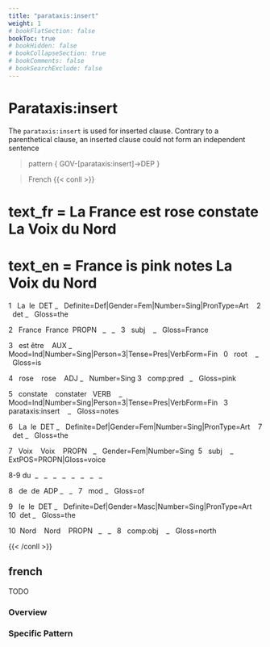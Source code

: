 ```yaml
---
title: "parataxis:insert"
weight: 1
# bookFlatSection: false
bookToc: true
# bookHidden: false
# bookCollapseSection: true
# bookComments: false
# bookSearchExclude: false
---
```



# Parataxis:insert

The `parataxis:insert` is used for inserted clause. Contrary to a parenthetical clause, an inserted clause could not form an independent sentence

> pattern { GOV-[parataxis:insert]->DEP }  
  
> French
{{< conll >}}

# text_fr = La France est rose constate La Voix du Nord

# text_en = France is pink notes La Voix du Nord

1   La  le  DET _   Definite=Def|Gender=Fem|Number=Sing|PronType=Art    2   det _   Gloss=the

2   France  France  PROPN   _   _   3   subj    _   Gloss=France

3   est être    AUX _   Mood=Ind|Number=Sing|Person=3|Tense=Pres|VerbForm=Fin   0   root    _   Gloss=is

4   rose    rose    ADJ _   Number=Sing 3   comp:pred   _   Gloss=pink

5   constate    constater   VERB    _   Mood=Ind|Number=Sing|Person=3|Tense=Pres|VerbForm=Fin   3   parataxis:insert    _   Gloss=notes

6   La  le  DET _   Definite=Def|Gender=Fem|Number=Sing|PronType=Art    7   det _   Gloss=the

7   Voix    Voix    PROPN   _   Gender=Fem|Number=Sing  5   subj    _   ExtPOS=PROPN|Gloss=voice

8-9 du  _   _   _   _   _   _   _   _

8   de  de  ADP _   _   7   mod _   Gloss=of

9   le  le  DET _   Definite=Def|Gender=Masc|Number=Sing|PronType=Art   10  det _   Gloss=the

10  Nord    Nord    PROPN   _   _   8   comp:obj    _   Gloss=north

{{< /conll >}}








## french

TODO
### Overview

### Specific Pattern


